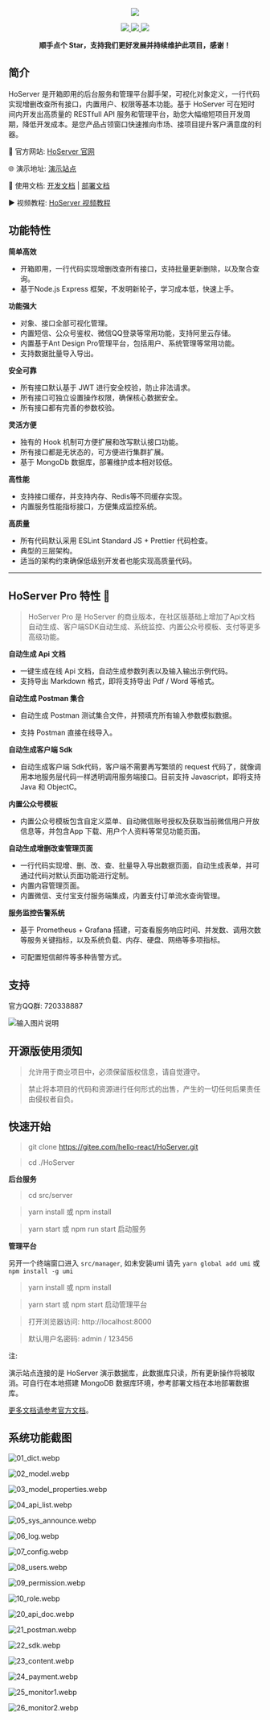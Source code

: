 <p align="center">
    <img src="https://gitee.com/hello-react/HoServer/raw/master/src/server/public/branding/logo_with_text.png" />
</p>

<p align="center">
    <a href="http://hos.helloreact.cn">
        <img src="https://img.shields.io/badge/OfficialWebsite-HoServer-yellow.svg" />
    </a>
    <a href="http://hos.helloreact.cn">
        <img src="https://img.shields.io/badge/Licence-GPL3.0-green.svg?style=flat" />
    </a>
    <a href="https://gitee.com/hello-react/HoServer/repository/archive/master.zip">
        <img src="https://img.shields.io/badge/download-red.svg" />
    </a>
</p>
<p align="center">    
    <b>顺手点个 Star，支持我们更好发展并持续维护此项目，感谢！</b>
</p>

## 简介

HoServer 是开箱即用的后台服务和管理平台脚手架，可视化对象定义，一行代码实现增删改查所有接口，内置用户、权限等基本功能。基于 HoServer 可在短时间内开发出高质量的 RESTfull API 服务和管理平台，助您大幅缩短项目开发周期，降低开发成本。是您产品占领窗口快速推向市场、接项目提升客户满意度的利器。

:house_with_garden: 官方网站: [HoServer 官网](http://hos.helloreact.cn)

:globe_with_meridians: 演示地址: [演示站点](http://hosdemo.helloreact.cn)

:book: 使用文档: [开发文档](http://hos.helloreact.cn/docs) | [部署文档](http://hos.helloreact.cn/docs/#deploy)

:arrow_forward: 视频教程: [HoServer 视频教程](http://hos.helloreact.cn/docs/tutorials_video.html)

## 功能特性

**简单高效**

- 开箱即用，一行代码实现增删改查所有接口，支持批量更新删除，以及聚合查询。
- 基于Node.js Express 框架，不发明新轮子，学习成本低，快速上手。

**功能强大**

- 对象、接口全部可视化管理。
- 内置短信、公众号鉴权、微信QQ登录等常用功能，支持阿里云存储。
- 内置基于Ant Design Pro管理平台，包括用户、系统管理等常用功能。
- 支持数据批量导入导出。

**安全可靠**

- 所有接口默认基于 JWT 进行安全校验，防止非法请求。
- 所有接口可独立设置操作权限，确保核心数据安全。
- 所有接口都有完善的参数校验。

**灵活方便**

- 独有的 Hook 机制可方便扩展和改写默认接口功能。
- 所有接口都是无状态的，可方便进行集群扩展。
- 基于 MongoDb 数据库，部署维护成本相对较低。

**高性能**

- 支持接口缓存，并支持内存、Redis等不同缓存实现。
- 内置服务性能指标接口，方便集成监控系统。

**高质量**

- 所有代码默认采用 ESLint Standard JS + Prettier 代码检查。
- 典型的三层架构。
- 适当的架构约束确保低级别开发者也能实现高质量代码。

***
## HoServer Pro 特性 :gem: 

>  HoServer Pro 是 HoServer 的商业版本，在社区版基础上增加了Api文档自动生成、客户端SDK自动生成、系统监控、内置公众号模板、支付等更多高级功能。

**自动生成 Api 文档**

- 一键生成在线 Api 文档，自动生成参数列表以及输入输出示例代码。
- 支持导出 Markdown 格式，即将支持导出 Pdf / Word 等格式。

**自动生成 Postman 集合**

- 自动生成 Postman 测试集合文件，并预填充所有输入参数模拟数据。

- 支持 Postman 直接在线导入。

**自动生成客户端 Sdk**

- 自动生成客户端 Sdk代码，客户端不需要再写繁琐的 request 代码了，就像调用本地服务层代码一样透明调用服务端接口。目前支持 Javascript，即将支持 Java 和 ObjectC。

**内置公众号模板**

- 内置公众号模板包含自定义菜单、自动微信账号授权及获取当前微信用户开放信息等，并包含App 下载、用户个人资料等常见功能页面。

**自动生成增删改查管理页面**

- 一行代码实现增、删、改、查、批量导入导出数据页面，自动生成表单，并可通过代码对默认页面功能进行定制。
- 内置内容管理页面。
- 内置微信、支付宝支付服务端集成，内置支付订单流水查询管理。

**服务监控告警系统**

- 基于 Prometheus + Grafana 搭建，可查看服务响应时间、并发数、调用次数等服务关键指标，以及系统负载、内存、硬盘、网络等多项指标。

- 可配置短信邮件等多种告警方式。

## 支持

官方QQ群: 720338887

![输入图片说明](https://images.gitee.com/uploads/images/2020/0323/082908_2d6976e5_5512828.png "qq_qr.png")

## 开源版使用须知

> 允许用于商业项目中，必须保留版权信息，请自觉遵守。

> 禁止将本项目的代码和资源进行任何形式的出售，产生的一切任何后果责任由侵权者自负。

## 快速开始

> git clone https://gitee.com/hello-react/HoServer.git

> cd ./HoServer

**后台服务**

> cd src/server

> yarn install 或 npm install

> yarn start 或 npm run start 启动服务

**管理平台**

另开一个终端窗口进入 `src/manager`, 
如未安装umi 请先 `yarn global add umi` 或 `npm install -g umi`

> yarn install 或 npm install

> yarn start 或 npm start 启动管理平台

> 打开浏览器访问: http://localhost:8000

> 默认用户名密码: admin / 123456

注: 

演示站点连接的是 HoServer 演示数据库，此数据库只读，所有更新操作将被取消。可自行在本地搭建 MongoDB 数据库环境，参考部署文档在本地部署数据库。

[更多文档请参考官方文档](http://hos.helloreact.cn/docs)。


## 系统功能截图

![01_dict.webp](http://assets.helloreact.cn/screens/webp/01_dict.webp)

![02_model.webp](http://assets.helloreact.cn/screens/webp/02_model.webp)

![03_model_properties.webp](http://assets.helloreact.cn/screens/webp/03_model_properties.webp)

![04_api_list.webp](http://assets.helloreact.cn/screens/webp/04_api_list.webp)

![05_sys_announce.webp](http://assets.helloreact.cn/screens/webp/05_sys_announce.webp)

![06_log.webp](http://assets.helloreact.cn/screens/webp/06_log.webp)

![07_config.webp](http://assets.helloreact.cn/screens/webp/07_config.webp)

![08_users.webp](http://assets.helloreact.cn/screens/webp/08_users.webp)

![09_permission.webp](http://assets.helloreact.cn/screens/webp/09_permission.webp)

![10_role.webp](http://assets.helloreact.cn/screens/webp/10_role.webp)

![20_api_doc.webp](http://assets.helloreact.cn/screens/webp/20_api_doc.webp)

![21_postman.webp](http://assets.helloreact.cn/screens/webp/21_postman.webp)

![22_sdk.webp](http://assets.helloreact.cn/screens/webp/22_sdk.webp)

![23_content.webp](http://assets.helloreact.cn/screens/webp/23_content.webp)

![24_payment.webp](http://assets.helloreact.cn/screens/webp/24_payment.webp)

![25_monitor1.webp](http://assets.helloreact.cn/screens/webp/25_monitor1.webp)

![26_monitor2.webp](http://assets.helloreact.cn/screens/webp/26_monitor2.webp)

